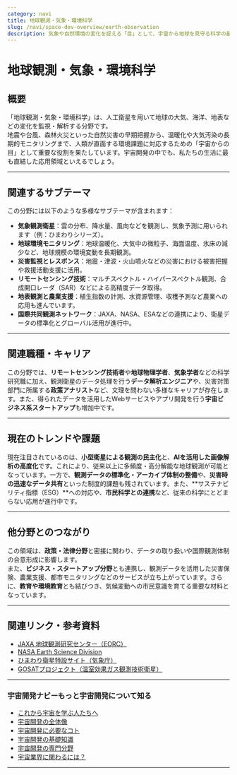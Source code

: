 ```yaml
---
category: navi
title: 地球観測・気象・環境科学
slug: /navi/space-dev-overview/earth-observation
description: 気象や自然環境の変化を捉える「目」として、宇宙から地球を見守る科学の最前線。
---
```


# 地球観測・気象・環境科学

## 概要

「地球観測・気象・環境科学」は、人工衛星を用いて地球の大気、海洋、地表などの変化を監視・解析する分野です。  
地震や台風、森林火災といった自然災害の早期把握から、温暖化や大気汚染の長期的モニタリングまで、人類が直面する環境課題に対応するための「宇宙からの目」として重要な役割を果たしています。宇宙開発の中でも、私たちの生活に最も直結した応用領域といえるでしょう。

---

## 関連するサブテーマ

この分野には以下のような多様なサブテーマが含まれます：

- **気象観測衛星**：雲の分布、降水量、風向などを観測し、気象予測に用いられます（例：ひまわりシリーズ）。
- **地球環境モニタリング**：地球温暖化、大気中の微粒子、海面温度、氷床の減少など、地球規模の環境変動を長期観測。
- **災害監視とレスポンス**：地震・津波・火山噴火などの災害における被害把握や救援活動支援に活用。
- **リモートセンシング技術**：マルチスペクトル・ハイパースペクトル観測、合成開口レーダ（SAR）などによる高精度データ取得。
- **地表観測と農業支援**：植生指数の計測、水資源管理、収穫予測など農業への応用も進んでいます。
- **国際共同観測ネットワーク**：JAXA、NASA、ESAなどの連携により、衛星データの標準化とグローバル活用が進行中。

---

## 関連職種・キャリア

この分野では、**リモートセンシング技術者**や**地球物理学者**、**気象学者**などの科学研究職に加え、観測衛星のデータ処理を行う**データ解析エンジニア**や、災害対策部門に所属する**政策アナリスト**など、文理を問わない多様なキャリアが存在します。また、得られたデータを活用したWebサービスやアプリ開発を行う**宇宙ビジネス系スタートアップ**も増加中です。

---

## 現在のトレンドや課題

現在注目されているのは、**小型衛星による観測の民主化**と、**AIを活用した画像解析の高度化**です。これにより、従来以上に多頻度・高分解能な地球観測が可能となっています。一方で、**観測データの標準化・アーカイブ体制の整備**や、**災害時の迅速なデータ共有**といった制度的課題も残されています。また、**サステナビリティ指標（ESG）**への対応や、**市民科学との連携**など、従来の科学にとどまらない応用が進行中です。

---

## 他分野とのつながり

この領域は、**政策・法律分野**と密接に関わり、データの取り扱いや国際観測体制の合意形成に影響します。  
また、**ビジネス・スタートアップ分野**とも連携し、観測データを活用した災害保険、農業支援、都市モニタリングなどのサービスが立ち上がっています。さらに、**教育や環境教育**とも結びつき、気候変動への市民意識を育てる重要な材料となっています。

---

## 関連リンク・参考資料

- [JAXA 地球観測研究センター（EORC）](https://www.eorc.jaxa.jp/)
- [NASA Earth Science Division](https://science.nasa.gov/earth-science)
- [ひまわり衛星特設サイト（気象庁）](https://www.data.jma.go.jp/mscweb/ja/himawari89/)
- [GOSATプロジェクト（温室効果ガス観測技術衛星）](https://www.gosat.nies.go.jp/)

---

### 宇宙開発ナビーもっと宇宙開発について知る
- [これから宇宙を学ぶ人たちへ](/docs/navi/intro-to-space-dev)
- [宇宙開発の全体像](/docs/navi/space-dev-overview)
- [宇宙開発に必要なコト](/docs/navi/what-is-needed)
- [宇宙開発の基礎知識](/docs/navi/basic-knowledge)
- [宇宙開発の専門分野](/docs/navi/region-of-expertise)
- [宇宙業界に関わるには？](/docs/navi/how-to-commit)

---